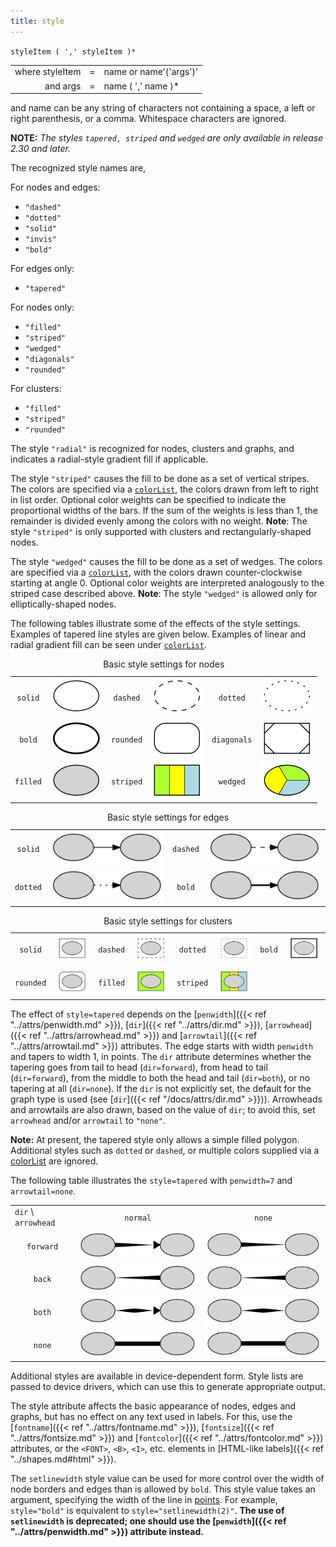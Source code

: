 ```yaml
---
title: style
---
```

`styleItem ( ',' styleItem )*`

<TABLE>
<TR>
  <TD style="text-align: right;">where styleItem</TD>
  <TD>=</TD>
  <TD>name or name'('args')'</TD>
</TR>
<TR>
  <TD style="text-align: right">and args</TD>
  <TD>=</TD>
  <TD>name ( ',' name )*</TD>
</TR>
</TABLE>

and name can be any string of characters not containing a space, a left or
right parenthesis, or a comma. Whitespace characters are ignored.

**NOTE:** _The styles `tapered, striped` and `wedged` are only available in release 2.30 and later._

The recognized style names are,

For nodes and edges:

* `"dashed"`
* `"dotted"`
* `"solid"`
* `"invis"`
* `"bold"`

For edges only:

* `"tapered"`

For nodes only:

* `"filled"`
* `"striped"`
* `"wedged"`
* `"diagonals"`
* `"rounded"`

For clusters:

* `"filled"`
* `"striped"`
* `"rounded"`

The style `"radial"` is recognized for nodes, clusters and graphs, and indicates a
radial-style gradient fill if applicable.

The style `"striped"` causes the fill to be done as a set of vertical stripes.
The colors are specified via a [`colorList`](/docs/attr-types/colorList/), the colors drawn
from left to right in list order. Optional color weights can be specified to
indicate the proportional widths of the bars. If the sum of the weights is
less than 1, the remainder is divided evenly among the colors with no weight.
**Note**: The style `"striped"` is only supported with clusters and
rectangularly-shaped nodes.

The style `"wedged"` causes the fill to be done as a set of wedges. The colors
are specified via a [`colorList`](/docs/attr-types/colorList/), with the colors drawn
counter-clockwise starting at angle 0. Optional color weights are interpreted
analogously to the striped case described above. **Note**: The style `"wedged"`
is allowed only for elliptically-shaped nodes.

The following tables illustrate some of the effects of the style settings.
Examples of tapered line styles are given below. Examples of linear and
radial gradient fill can be seen under [`colorList`](/docs/attr-types/colorList/).

<TABLE>
  <CAPTION>Basic style settings for nodes</CAPTION>
  <TR>
    <TD style="text-align: center;"><code>solid</code></TD>
    <TD><IMG SRC="/doc/info/n_solid.png"></TD>
    <TD style="text-align: center;"><code>dashed</code></TD>
    <TD><IMG SRC="/doc/info/n_dashed.png"></TD>
    <TD style="text-align: center;"><code>dotted</code></TD>
    <TD><IMG SRC="/doc/info/n_dotted.png"></TD>
  </TR>
  <TR>
    <TD style="text-align: center;"><code>bold</code> </TD>
    <TD><IMG SRC="/doc/info/n_bold.png"></TD>
    <TD style="text-align: center;"><code>rounded</code> </TD>
    <TD><IMG SRC="/doc/info/n_rounded.png"></TD>
    <TD style="text-align: center;"><code>diagonals</code> </TD>
    <TD><IMG SRC="/doc/info/n_diagonals.png"></TD>
  </TR>
  <TR>
    <TD style="text-align: center;"><code>filled</code> </TD>
    <TD><IMG SRC="/doc/info/n_filled.png"></TD>
    <TD style="text-align: center;"><code>striped</code> </TD>
    <TD><IMG SRC="/doc/info/n_striped.png"></TD>
    <TD style="text-align: center;"><code>wedged</code> </TD>
    <TD><IMG SRC="/doc/info/n_wedged.png"></TD>
  </TR>
</TABLE>

<TABLE>
  <CAPTION>Basic style settings for edges</CAPTION>
  <TR>
    <TD style="text-align: center;"><code>solid</code> </TD>
    <TD><IMG SRC="/doc/info/e_solid.png"> </TD>
    <TD style="text-align: center;"><code>dashed</code> </TD>
    <TD><IMG SRC="/doc/info/e_dashed.png"></TD>
  </TR>
  <TR>
    <TD style="text-align: center;"><code>dotted</code></TD>
    <TD><IMG SRC="/doc/info/e_dotted.png"></TD>
    <TD style="text-align: center;"><code>bold</code> </TD>
    <TD><IMG SRC="/doc/info/e_bold.png"></TD>
  </TR>
</TABLE>

<TABLE>
  <CAPTION>Basic style settings for clusters</CAPTION>
  <TR>
    <TD style="text-align: center;"><code>solid</code> </TD>
    <TD><IMG SRC="/doc/info/c_solid.png"> </TD>
    <TD style="text-align: center;"><code>dashed</code> </TD>
    <TD><IMG SRC="/doc/info/c_dashed.png"></TD>
    <TD style="text-align: center;"><code>dotted</code> </TD>
    <TD><IMG SRC="/doc/info/c_dotted.png"></TD>
    <TD style="text-align: center;"><code>bold</code> </TD>
    <TD><IMG SRC="/doc/info/c_bold.png"></TD>
  </TR>
  <TR>
    <TD style="text-align: center;"><code>rounded</code> </TD>
    <TD><IMG SRC="/doc/info/c_rounded.png"></TD>
    <TD style="text-align: center;"><code>filled</code> </TD>
    <TD><IMG SRC="/doc/info/c_filled.png"></TD>
    <TD style="text-align: center;"><code>striped</code> </TD>
    <TD><IMG SRC="/doc/info/c_striped.png"></TD>
  </TR>
</TABLE>

The effect of `style=tapered` depends on the [`penwidth`]({{< ref "../attrs/penwidth.md" >}}),
[`dir`]({{< ref "../attrs/dir.md" >}}), [`arrowhead`]({{< ref "../attrs/arrowhead.md" >}}) and [`arrowtail`]({{< ref "../attrs/arrowtail.md" >}})
attributes. The edge starts with width `penwidth` and tapers to width 1, in
points. The `dir` attribute determines whether the tapering goes from tail to
head (`dir=forward`), from head to tail (`dir=forward`), from the middle to
both the head and tail (`dir=both`), or no tapering at all (`dir=none`). If
the `dir` is not explicitly set, the default for the graph type is used (see
[`dir`]({{< ref "/docs/attrs/dir.md" >}})). Arrowheads and arrowtails are also drawn, based on the value
of `dir`; to avoid this, set `arrowhead` and/or `arrowtail` to `"none"`.

**Note:** At present, the tapered style only allows a simple filled polygon.
Additional styles such as `dotted` or `dashed`, or multiple colors supplied
via a [colorList](/docs/attr-types/colorList/) are ignored.

The following table illustrates the `style=tapered` with `penwidth=7` and `arrowtail=none`.

<TABLE>
  <TR>
    <TD><code>dir</code> \ <code>arrowhead</code></TD>
    <TD style="text-align: center;"><code>normal</code></TD>
    <TD style="text-align: center;"><code>none</code></TD>
  </TR>
  <TR>
    <TD style="text-align: center;"><code>forward</code></TD>
    <TD><IMG SRC="/doc/info/normal_forward.png"></TD>
    <TD><IMG SRC="/doc/info/none_forward.png"></TD>
  </TR>
  <TR>
    <TD style="text-align: center;"><code>back</code></TD>
    <TD><IMG SRC="/doc/info/normal_back.png"></TD>
    <TD><IMG SRC="/doc/info/none_back.png"></TD>
  </TR>
  <TR>
    <TD style="text-align: center;"><code>both</code></TD>
    <TD><IMG SRC="/doc/info/normal_both.png"></TD>
    <TD><IMG SRC="/doc/info/none_both.png"></TD>
  </TR>
  <TR>
    <TD style="text-align: center;"><code>none</code></TD>
    <TD><IMG SRC="/doc/info/normal_none.png"></TD>
    <TD><IMG SRC="/doc/info/none_none.png"></TD>
  </TR>
</TABLE>

Additional styles are available in
device-dependent form. Style lists are passed to device drivers, which
can use this to generate appropriate output.

The style attribute affects the basic appearance of nodes, edges and graphs,
but has no effect on any text used in labels. For this, use the
[`fontname`]({{< ref "../attrs/fontname.md" >}}), [`fontsize`]({{< ref "../attrs/fontsize.md" >}}) and
[`fontcolor`]({{< ref "../attrs/fontcolor.md" >}}) attributes, or the `<FONT>`, `<B>`, `<I>`, etc.
elements in [HTML-like labels]({{< ref "../shapes.md#html" >}}).

The `setlinewidth` style value can be used for more control over the width of
node borders and edges than is allowed by `bold`. This style value takes an
argument, specifying the width of the line in [points](/doc/info/attrs.html#points). For example,
`style="bold"` is equivalent to `style="setlinewidth(2)"`. **The use of
`setlinewidth` is deprecated; one should use the [`penwidth`]({{< ref "../attrs/penwidth.md" >}})
attribute instead.**
